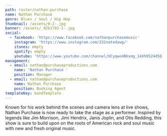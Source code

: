 ```yaml
---
path: roster/nathan-purchase
name: Nathan Purchase
genre: Blues / Soul / Hip Hop
thumbnail: /assets/0-2-.jpg
banner: /assets/_d2b1792-1-.jpg
social:
  - facebook: 'https://www.facebook.com/nathanpurchasemusic'
    instagram: 'https://www.instagram.com/231natedawg/'
    itunes: empty
    spotify: empty
    youtube: 'https://www.youtube.com/channel/UCyqwo4NUxmg_14Xh9S24d5Q'
management:
  - email: nathan@purchaseproductions.com
    name: 'Nathan Purchase '
    position: Manager
  - email: nathan@purchaseproductions.com
    name: Nathan Purchase
    position: Booking Agent
templateKey: bandTemplate
---
```


Known for his work behind the scenes and camera lens at live shows, Nathan Purchase is now ready to take the stage as a performer. Inspired by legends like Jim Morrison, Jimi Hendrix, Janis Joplin, and Otis Redding, this show is sure to build upon on the roots of American rock and soul music with new and fresh original music.
